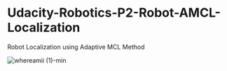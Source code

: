 # Udacity-Robotics-P2-Robot-AMCL-Localization
Robot Localization using Adaptive MCL Method


![whereamii (1)-min](https://user-images.githubusercontent.com/48291391/62151823-3ba2a500-b2cf-11e9-9505-59c8be1a1db1.gif)

